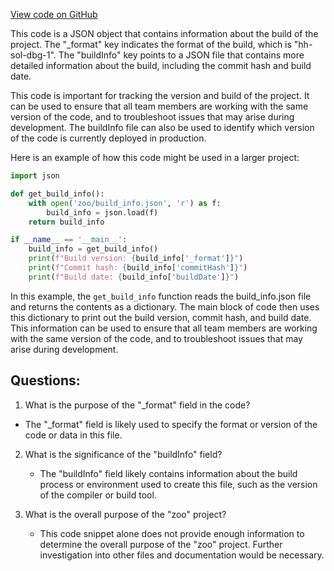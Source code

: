 [View code on GitHub](zoo-labs/zoo/blob/master/contracts/artifacts/src/interfaces/I721Stake.sol/I721Stake.dbg.json)

This code is a JSON object that contains information about the build of the project. The "_format" key indicates the format of the build, which is "hh-sol-dbg-1". The "buildInfo" key points to a JSON file that contains more detailed information about the build, including the commit hash and build date.

This code is important for tracking the version and build of the project. It can be used to ensure that all team members are working with the same version of the code, and to troubleshoot issues that may arise during development. The buildInfo file can also be used to identify which version of the code is currently deployed in production.

Here is an example of how this code might be used in a larger project:

```python
import json

def get_build_info():
    with open('zoo/build_info.json', 'r') as f:
        build_info = json.load(f)
    return build_info

if __name__ == '__main__':
    build_info = get_build_info()
    print(f"Build version: {build_info['_format']}")
    print(f"Commit hash: {build_info['commitHash']}")
    print(f"Build date: {build_info['buildDate']}")
```

In this example, the `get_build_info` function reads the build_info.json file and returns the contents as a dictionary. The main block of code then uses this dictionary to print out the build version, commit hash, and build date. This information can be used to ensure that all team members are working with the same version of the code, and to troubleshoot issues that may arise during development.
## Questions: 
 1. What is the purpose of the "_format" field in the code?
   - The "_format" field is likely used to specify the format or version of the code or data in this file.

2. What is the significance of the "buildInfo" field?
   - The "buildInfo" field likely contains information about the build process or environment used to create this file, such as the version of the compiler or build tool.

3. What is the overall purpose of the "zoo" project?
   - This code snippet alone does not provide enough information to determine the overall purpose of the "zoo" project. Further investigation into other files and documentation would be necessary.
